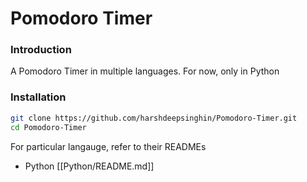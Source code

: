# Pomodoro Timer

### Introduction
A Pomodoro Timer in multiple languages. For now, only in Python

### Installation

```bash
git clone https://github.com/harshdeepsinghin/Pomodoro-Timer.git
cd Pomodoro-Timer
```

For particular langauge, refer to their READMEs

- Python [[Python/README.md]]
